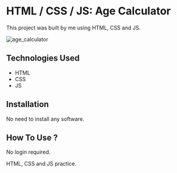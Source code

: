 # HTML / CSS / JS: Age Calculator

This project was built by me using HTML, CSS and JS.

![age_calculator](https://user-images.githubusercontent.com/78431899/222939879-896e534e-5a91-43a1-8f77-429d136a1ca1.png)

## Technologies Used
- HTML
- CSS
- JS

## Installation
No need to install any software.

## How To Use ?
No login required.

HTML, CSS and JS practice.
